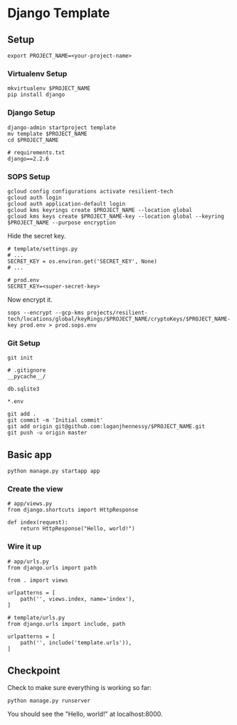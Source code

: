 # Django Template

## Setup

```
export PROJECT_NAME=<your-project-name>
```

### Virtualenv Setup

```
mkvirtualenv $PROJECT_NAME
pip install django
```

### Django Setup

```
django-admin startproject template
mv template $PROJECT_NAME
cd $PROJECT_NAME
```

```
# requirements.txt
django==2.2.6
```

### SOPS Setup

```
gcloud config configurations activate resilient-tech
gcloud auth login
gcloud auth application-default login
gcloud kms keyrings create $PROJECT_NAME --location global
gcloud kms keys create $PROJECT_NAME-key --location global --keyring $PROJECT_NAME --purpose encryption
```

Hide the secret key.

```
# template/settings.py
# ...
SECRET_KEY = os.environ.get('SECRET_KEY', None)
# ...
```

```
# prod.env
SECRET_KEY=<super-secret-key>
```

Now encrypt it.

```
sops --encrypt --gcp-kms projects/resilient-tech/locations/global/keyRings/$PROJECT_NAME/cryptoKeys/$PROJECT_NAME-key prod.env > prod.sops.env
```

### Git Setup

```
git init
```

```
# .gitignore
__pycache__/

db.sqlite3

*.env
```

```
git add .
git commit -m 'Initial commit'
git add origin git@github.com:loganjhennessy/$PROJECT_NAME.git
git push -u origin master
```

## Basic app

```
python manage.py startapp app
```

### Create the view

```
# app/views.py
from django.shortcuts import HttpResponse

def index(request):
    return HttpResponse("Hello, world!")
```

### Wire it up

```
# app/urls.py
from django.urls import path

from . import views

urlpatterns = [
    path('', views.index, name='index'),
]
```

```
# template/urls.py
from django.urls import include, path

urlpatterns = [
    path('', include('template.urls')),
]
```

## Checkpoint

Check to make sure everything is working so far:

```
python manage.py runserver
```

You should see the "Hello, world!" at localhost:8000.
